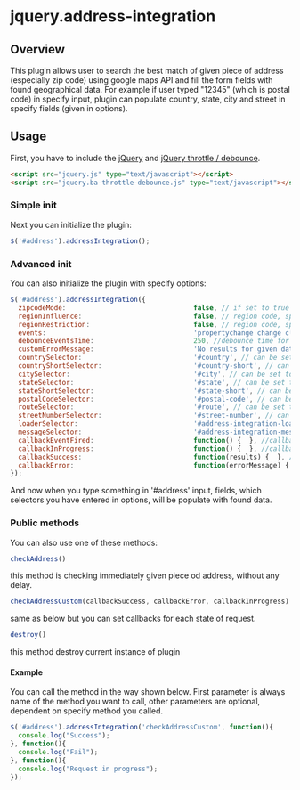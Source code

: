 # jquery.address-integration

## Overview
This plugin allows user to search the best match of given piece of address (especially zip code) using google maps API and fill the form fields with found geographical data. For example if user typed "12345" (which is postal code) in specify input, plugin can populate country, state, city and street in specify fields (given in options).

## Usage
First, you have to include the [jQuery](http://jquery.com/) and [jQuery throttle / debounce](http://benalman.com/projects/jquery-throttle-debounce-plugin/).

```html
<script src="jquery.js" type="text/javascript"></script>
<script src="jquery.ba-throttle-debounce.js" type="text/javascript"></script>
```

### Simple init

Next you can initialize the plugin:

```js
$('#address').addressIntegration();
```

### Advanced init

You can also initialize the plugin with specify options:

```js
$('#address').addressIntegration({
  zipcodeMode:                                false, // if set to true plugin accept only zip code typed in specify input (given during initialization)
  regionInfluence:                            false, // region code, specified as a ccTLD ("top-level domain") two-character value, this parameter will only influence, not fully restrict, results from the geocoder, can be set to false
  regionRestriction:                          false, // region code, specified as a ccTLD ("top-level domain") two-character value, this parameter will fully restrict results to a specific country, can be set to false
  events:                                     'propertychange change click keyup input paste', //events binded to element (on which you called this plugin) for populate data to specify fields given in options
  debounceEventsTime:                         250, //debounce time for events fired
  customErrorMessage:                         'No results for given data, the given place propably does not exist.',
  countrySelector:                            '#country', // can be set to false
  countryShortSelector:                       '#country-short', // can be set to false
  citySelector:                               '#city', // can be set to false
  stateSelector:                              '#state', // can be set to false
  stateShortSelector:                         '#state-short', // can be set to false
  postalCodeSelector:                         '#postal-code', // can be set to false
  routeSelector:                              '#route', // can be set to false
  streetNumberSelector:                       '#street-number', // can be set to false
  loaderSelector:                             '#address-integration-loader', //selector for loader image
  messageSelector:                            '#address-integration-messages', //selector for plugins messages container
  callbackEventFired:                         function() {  }, //callback fired when events are fired
  callbackInProgress:                         function() {  }, //callback fired when request for google maps api is in progress
  callbackSuccess:                            function(results) {  }, //callback fired when request is done with status success
  callbackError:                              function(errorMessage) {  } //callback fired when request is done with status error or no results
});
```

And now when you type something in '#address' input, fields, which selectors you have entered in options, will be populate with found data.

### Public methods

You can also use one of these methods:

```js
checkAddress()
```
this method is checking immediately given piece od address, without any delay.
```js
checkAddressCustom(callbackSuccess, callbackError, callbackInProgress)
```
same as below but you can set callbacks for each state of request.
```js
destroy()
```
this method destroy current instance of plugin

#### Example

You can call the method in the way shown below. First parameter is always name of the method you want to call, other parameters are optional, dependent on specify method you called.

```js
$('#address').addressIntegration('checkAddressCustom', function(){
  console.log("Success");
}, function(){
  console.log("Fail");
}, function(){
  console.log("Request in progress");
});
```

